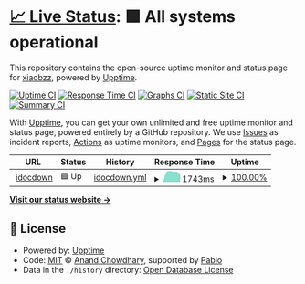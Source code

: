 # [📈 Live Status](https://rootgrandfather.github.io/upptime): <!--live status--> **🟩 All systems operational**

This repository contains the open-source uptime monitor and status page for [xiaobzz](https://rootgrandfather.github.io/upptime), powered by [Upptime](https://github.com/upptime/upptime).

[![Uptime CI](https://github.com/rootgrandfather/upptime/workflows/Uptime%20CI/badge.svg)](https://github.com/rootgrandfather/upptime/actions?query=workflow%3A%22Uptime+CI%22)
[![Response Time CI](https://github.com/rootgrandfather/upptime/workflows/Response%20Time%20CI/badge.svg)](https://github.com/rootgrandfather/upptime/actions?query=workflow%3A%22Response+Time+CI%22)
[![Graphs CI](https://github.com/rootgrandfather/upptime/workflows/Graphs%20CI/badge.svg)](https://github.com/rootgrandfather/upptime/actions?query=workflow%3A%22Graphs+CI%22)
[![Static Site CI](https://github.com/rootgrandfather/upptime/workflows/Static%20Site%20CI/badge.svg)](https://github.com/rootgrandfather/upptime/actions?query=workflow%3A%22Static+Site+CI%22)
[![Summary CI](https://github.com/rootgrandfather/upptime/workflows/Summary%20CI/badge.svg)](https://github.com/rootgrandfather/upptime/actions?query=workflow%3A%22Summary+CI%22)

With [Upptime](https://upptime.js.org), you can get your own unlimited and free uptime monitor and status page, powered entirely by a GitHub repository. We use [Issues](https://github.com/rootgrandfather/upptime/issues) as incident reports, [Actions](https://github.com/rootgrandfather/upptime/actions) as uptime monitors, and [Pages](https://rootgrandfather.github.io/upptime) for the status page.

<!--start: status pages-->
<!-- This summary is generated by Upptime (https://github.com/upptime/upptime) -->
<!-- Do not edit this manually, your changes will be overwritten -->
<!-- prettier-ignore -->
| URL | Status | History | Response Time | Uptime |
| --- | ------ | ------- | ------------- | ------ |
| <img alt="" src="https://icons.duckduckgo.com/ip3/www.idocdown.com.ico" height="13"> [idocdown](https://www.idocdown.com) | 🟩 Up | [idocdown.yml](https://github.com/rootgrandfather/upptime/commits/HEAD/history/idocdown.yml) | <details><summary><img alt="Response time graph" src="./graphs/idocdown/response-time-week.png" height="20"> 1743ms</summary><br><a href="https://rootgrandfather.github.io/upptime/history/idocdown"><img alt="Response time 1743" src="https://img.shields.io/endpoint?url=https%3A%2F%2Fraw.githubusercontent.com%2Frootgrandfather%2Fupptime%2FHEAD%2Fapi%2Fidocdown%2Fresponse-time.json"></a><br><a href="https://rootgrandfather.github.io/upptime/history/idocdown"><img alt="24-hour response time 1743" src="https://img.shields.io/endpoint?url=https%3A%2F%2Fraw.githubusercontent.com%2Frootgrandfather%2Fupptime%2FHEAD%2Fapi%2Fidocdown%2Fresponse-time-day.json"></a><br><a href="https://rootgrandfather.github.io/upptime/history/idocdown"><img alt="7-day response time 1743" src="https://img.shields.io/endpoint?url=https%3A%2F%2Fraw.githubusercontent.com%2Frootgrandfather%2Fupptime%2FHEAD%2Fapi%2Fidocdown%2Fresponse-time-week.json"></a><br><a href="https://rootgrandfather.github.io/upptime/history/idocdown"><img alt="30-day response time 1743" src="https://img.shields.io/endpoint?url=https%3A%2F%2Fraw.githubusercontent.com%2Frootgrandfather%2Fupptime%2FHEAD%2Fapi%2Fidocdown%2Fresponse-time-month.json"></a><br><a href="https://rootgrandfather.github.io/upptime/history/idocdown"><img alt="1-year response time 1743" src="https://img.shields.io/endpoint?url=https%3A%2F%2Fraw.githubusercontent.com%2Frootgrandfather%2Fupptime%2FHEAD%2Fapi%2Fidocdown%2Fresponse-time-year.json"></a></details> | <details><summary><a href="https://rootgrandfather.github.io/upptime/history/idocdown">100.00%</a></summary><a href="https://rootgrandfather.github.io/upptime/history/idocdown"><img alt="All-time uptime 100.00%" src="https://img.shields.io/endpoint?url=https%3A%2F%2Fraw.githubusercontent.com%2Frootgrandfather%2Fupptime%2FHEAD%2Fapi%2Fidocdown%2Fuptime.json"></a><br><a href="https://rootgrandfather.github.io/upptime/history/idocdown"><img alt="24-hour uptime 100.00%" src="https://img.shields.io/endpoint?url=https%3A%2F%2Fraw.githubusercontent.com%2Frootgrandfather%2Fupptime%2FHEAD%2Fapi%2Fidocdown%2Fuptime-day.json"></a><br><a href="https://rootgrandfather.github.io/upptime/history/idocdown"><img alt="7-day uptime 100.00%" src="https://img.shields.io/endpoint?url=https%3A%2F%2Fraw.githubusercontent.com%2Frootgrandfather%2Fupptime%2FHEAD%2Fapi%2Fidocdown%2Fuptime-week.json"></a><br><a href="https://rootgrandfather.github.io/upptime/history/idocdown"><img alt="30-day uptime 100.00%" src="https://img.shields.io/endpoint?url=https%3A%2F%2Fraw.githubusercontent.com%2Frootgrandfather%2Fupptime%2FHEAD%2Fapi%2Fidocdown%2Fuptime-month.json"></a><br><a href="https://rootgrandfather.github.io/upptime/history/idocdown"><img alt="1-year uptime 100.00%" src="https://img.shields.io/endpoint?url=https%3A%2F%2Fraw.githubusercontent.com%2Frootgrandfather%2Fupptime%2FHEAD%2Fapi%2Fidocdown%2Fuptime-year.json"></a></details>

<!--end: status pages-->

[**Visit our status website →**](https://rootgrandfather.github.io/upptime)

## 📄 License

- Powered by: [Upptime](https://github.com/upptime/upptime)
- Code: [MIT](./LICENSE) © [Anand Chowdhary](https://anandchowdhary.com), supported by [Pabio](https://pabio.com)
- Data in the `./history` directory: [Open Database License](https://opendatacommons.org/licenses/odbl/1-0/)
